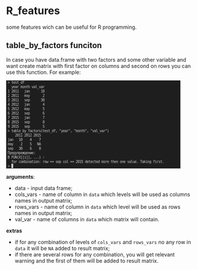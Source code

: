 # R_features
some features wich can be useful for R programming.

## table_by_factors funciton

In case you have data.frame with two factors and some other variable and want create
matrix with first factor on columns and second on rows you can use this function. For
example:

<img src="https://github.com/Dranikf/R_features/blob/main/table_by_factors/example.png"  align="center">


**arguments**:
+ data - input data frame;
+ cols_vars - name of column in `data` which levels will be used as columns names in output matrix;
+ rows_vars - name of column in `data` which level will be used as rows names in output matrix;
+ val_var - name of columns in `data` which matrix will contain.

**extras**
+ if for any combination of levels of `cols_vars` and `rows_vars` no any row in `data` it will be `NA` added to result matrix;
+ if there are several rows for any combination, you will get relevant warning and the first of them will be added to result matrix.